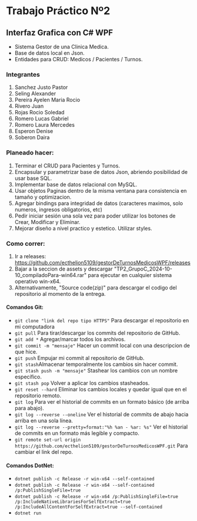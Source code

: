 # Trabajo Práctico Nº2
## Interfaz Grafica con C# WPF

- Sistema Gestor de una Clinica Medica.
- Base de datos local en Json.
- Entidades para CRUD: Medicos / Pacientes / Turnos.

### Integrantes

1. Sanchez Justo Pastor
2. Seling Alexander
3. Pereira Ayelen Maria Rocio
4. Rivero Juan
5. Rojas Rocio Soledad
6. Romero Lucas Gabriel
7. Romero Laura Mercedes
8. Esperon Denise
9. Soberon Daira

### Planeado hacer:
1. Terminar el CRUD para Pacientes y Turnos.
2. Encapsular y parametrizar base de datos Json, abriendo posibilidad de usar base SQL.
3. Implementar base de datos relacional con MySQL.
4. Usar objetos Paginas dentro de la misma ventana para consistencia en tamaño y optimizacion.
5. Agregar bindings para integridad de datos (caracteres maximos, solo numeros, ingresos obligatorios, etc)
6. Pedir iniciar sesión una sola vez para poder utilizar los botones de Crear, Modificar y Eliminar.
7. Mejorar diseño a nivel practico y estetico. Utilizar styles.

### Como correr:
1. Ir a releases: https://github.com/ecthelion5109/gestorDeTurnosMedicosWPF/releases
2. Bajar a la seccion de assets y descargar "TP2_GrupoC_2024-10-10_compiladoPara-win64.rar" para ejecutar en cualquier sistema operativo win-x64.
3. Alternativamente, "Source code(zip)" para descargar el codigo del repositorio al momento de la entrega.



#### Comandos Git:
* `git clone "link del repo tipo HTTPS"` Para descargar el repositorio en mi computadora
* `git pull` Para tirar/descargar los commits del repositorio de GitHub.
* `git add *` Agregar/marcar todos los archivos.
* `git commit -m "mensaje"` Hacer un commit local con una descripcion de que hice.
* `git push` Empujar mi commit al repositorio de GitHub.
* `git stash`Almacenar temporalmente los cambios sin hacer commit.
* `git stash push -m "mensaje"` Stashear los cambios con un nombre específico.
* `git stash pop`  Volver a aplicar los cambios stasheados.
* `git reset --hard`  Eliminar los cambios locales y quedar igual que en el repositorio remoto.
* `git log`  Para ver el historial de commits en un formato básico (de arriba para abajo).
* `git log --reverse --oneline`  Ver el historial de commits de abajo hacia arriba en una sola línea.
* `git log --reverse --pretty=format:"%h %an - %ar: %s"` Ver el historial de commits en un formato más legible y compacto.
* `git remote set-url origin https://github.com/ecthelion5109/gestorDeTurnosMedicosWPF.git` Para cambiar el link del repo.


#### Comandos DotNet:
* `dotnet publish -c Release -r win-x64 --self-contained`
* `dotnet publish -c Release -r win-x64 --self-contained /p:PublishSingleFile=true`
* `dotnet publish -c Release -r win-x64 /p:PublishSingleFile=true /p:IncludeNativeLibrariesForSelfExtract=true /p:IncludeAllContentForSelfExtract=true --self-contained`
* `dotnet run`